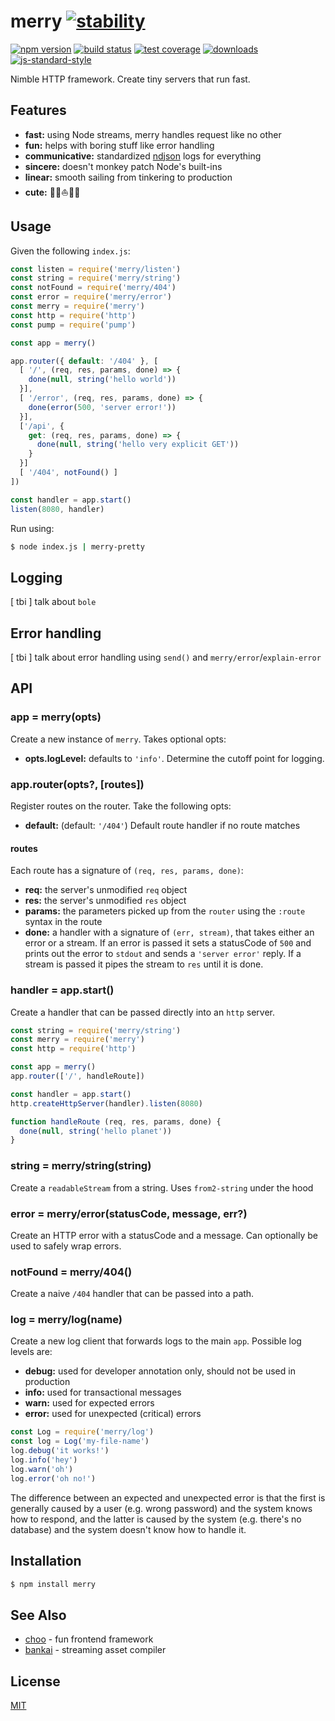 # merry [![stability][0]][1]
[![npm version][2]][3] [![build status][4]][5] [![test coverage][6]][7]
[![downloads][8]][9] [![js-standard-style][10]][11]

Nimble HTTP framework. Create tiny servers that run fast.

## Features
- __fast:__ using Node streams, merry handles request like no other
- __fun:__ helps with boring stuff like error handling
- __communicative:__ standardized [ndjson][ndjson] logs for everything
- __sincere:__ doesn't monkey patch Node's built-ins
- __linear:__ smooth sailing from tinkering to production
- __cute:__ 🌊🌊⛵️🌊🌊

## Usage
Given the following `index.js`:
```js
const listen = require('merry/listen')
const string = require('merry/string')
const notFound = require('merry/404')
const error = require('merry/error')
const merry = require('merry')
const http = require('http')
const pump = require('pump')

const app = merry()

app.router({ default: '/404' }, [
  [ '/', (req, res, params, done) => {
    done(null, string('hello world'))
  }],
  [ '/error', (req, res, params, done) => {
    done(error(500, 'server error!'))
  }],
  ['/api', {
    get: (req, res, params, done) => {
      done(null, string('hello very explicit GET'))
    }
  }]
  [ '/404', notFound() ]
])

const handler = app.start()
listen(8080, handler)
```

Run using:
```sh
$ node index.js | merry-pretty
```

## Logging
[ tbi ] talk about `bole`

## Error handling
[ tbi ] talk about error handling using `send()` and
`merry/error`/`explain-error`

## API
### app = merry(opts)
Create a new instance of `merry`. Takes optional opts:
- __opts.logLevel:__ defaults to `'info'`. Determine the cutoff point for
  logging.

### app.router(opts?, [routes])
Register routes on the router. Take the following opts:
- __default:__ (default: `'/404'`) Default route handler if no route matches

#### routes
Each route has a signature of `(req, res, params, done)`:
- __req:__ the server's unmodified `req` object
- __res:__ the server's unmodified `res` object
- __params:__ the parameters picked up from the `router` using the `:route`
  syntax in the route
- __done:__ a handler with a signature of `(err, stream)`, that takes either an
  error or a stream. If an error is passed it sets a statusCode of `500` and
  prints out the error to `stdout` and sends a `'server error'` reply. If a
  stream is passed it pipes the stream to `res` until it is done.

### handler = app.start()
Create a handler that can be passed directly into an `http` server.
```js
const string = require('merry/string')
const merry = require('merry')
const http = require('http')

const app = merry()
app.router(['/', handleRoute])

const handler = app.start()
http.createHttpServer(handler).listen(8080)

function handleRoute (req, res, params, done) {
  done(null, string('hello planet'))
}
```

### string = merry/string(string)
Create a `readableStream` from a string. Uses `from2-string` under the hood

### error = merry/error(statusCode, message, err?)
Create an HTTP error with a statusCode and a message. Can optionally be used to
safely wrap errors.

### notFound = merry/404()
Create a naive `/404` handler that can be passed into a path.

### log = merry/log(name)
Create a new log client that forwards logs to the main `app`. Possible log
levels are:
- __debug:__ used for developer annotation only, should not be used in
  production
- __info:__ used for transactional messages
- __warn:__ used for expected errors
- __error:__ used for unexpected (critical) errors

```js
const Log = require('merry/log')
const log = Log('my-file-name')
log.debug('it works!')
log.info('hey')
log.warn('oh')
log.error('oh no!')
```

The difference between an expected and unexpected error is that the first is
generally caused by a user (e.g. wrong password) and the system knows how to
respond, and the latter is caused by the system (e.g. there's no database) and
the system doesn't know how to handle it.

## Installation
```sh
$ npm install merry
```

## See Also
- [choo](https://github.com/yoshuawuyts/choo) - fun frontend framework
- [bankai](https://github.com/yoshuawuyts/bankai) - streaming asset compiler

## License
[MIT](https://tldrlegal.com/license/mit-license)

[0]: https://img.shields.io/badge/stability-experimental-orange.svg?style=flat-square
[1]: https://nodejs.org/api/documentation.html#documentation_stability_index
[2]: https://img.shields.io/npm/v/merry.svg?style=flat-square
[3]: https://npmjs.org/package/merry
[4]: https://img.shields.io/travis/yoshuawuyts/merry/master.svg?style=flat-square
[5]: https://travis-ci.org/yoshuawuyts/merry
[6]: https://img.shields.io/codecov/c/github/yoshuawuyts/merry/master.svg?style=flat-square
[7]: https://codecov.io/github/yoshuawuyts/merry
[8]: http://img.shields.io/npm/dm/merry.svg?style=flat-square
[9]: https://npmjs.org/package/merry
[10]: https://img.shields.io/badge/code%20style-standard-brightgreen.svg?style=flat-square
[11]: https://github.com/feross/standard
[ndjson]: http://ndjson.org/
